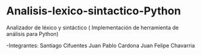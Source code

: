 # Analisis-lexico-sintactico-Python
Analizador de léxico y sintáctico  ( Implementación de herramienta de análisis  para Python)


-Integrantes:
Santiago Cifuentes
Juan Pablo Cardona
Juan Felipe Chavarria
